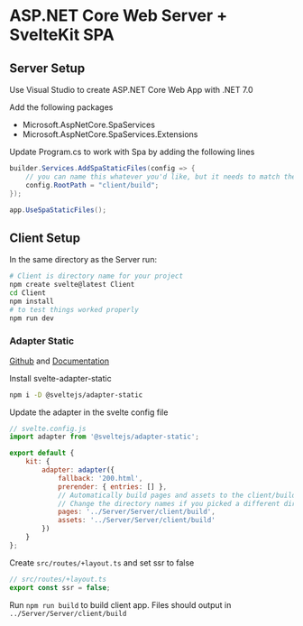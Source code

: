 # ASP.NET Core Web Server + SvelteKit SPA


## Server Setup

Use Visual Studio to create ASP.NET Core Web App with .NET 7.0

Add the following packages

* Microsoft.AspNetCore.SpaServices
* Microsoft.AspNetCore.SpaServices.Extensions

Update Program.cs to work with Spa by adding the following lines

```csharp
builder.Services.AddSpaStaticFiles(config => {
	// you can name this whatever you'd like, but it needs to match the name of the directory you use with the adapter-static pages and assets
    config.RootPath = "client/build";
});

app.UseSpaStaticFiles();
```


## Client Setup

In the same directory as the Server run:

```bash
# Client is directory name for your project
npm create svelte@latest Client
cd Client
npm install
# to test things worked properly
npm run dev
```
### Adapter Static

[Github](https://github.com/sveltejs/kit/tree/master/packages/adapter-static#spa-mode) and [Documentation](https://kit.svelte.dev/docs/adapter-static)

Install svelte-adapter-static

```bash
npm i -D @sveltejs/adapter-static
```

Update the adapter in the svelte config file

```js
// svelte.config.js
import adapter from '@sveltejs/adapter-static';

export default {
    kit: {
		adapter: adapter({
			fallback: '200.html',
			prerender: { entries: [] },
            // Automatically build pages and assets to the client/build directory located in our ASP.NET Core Web App
			// Change the directory names if you picked a different directory for config.RootPath when calling `builder.Services.AddSpaStaticFiles` on your server
			pages: '../Server/Server/client/build',
			assets: '../Server/Server/client/build'
		})
	}
};
```

Create `src/routes/+layout.ts` and set ssr to false

```js
// src/routes/+layout.ts
export const ssr = false;
```

Run `npm run build` to build client app. Files should output in `../Server/Server/client/build`